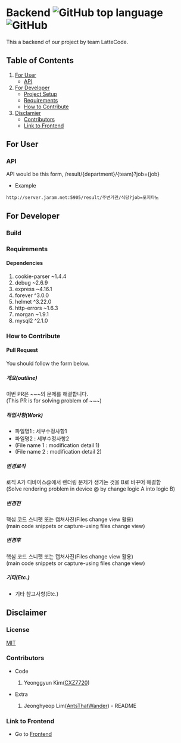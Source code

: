 Backend
![GitHub top language](https://img.shields.io/github/languages/top/lattecode/backend)
![GitHub](https://img.shields.io/github/license/LatteCode/Backend)
=======================================================================================
This a backend of our project by team LatteCode.


## Table of Contents
1. [For User](#for-user)
    * [API](#api)
2. [For Developer](#for-developer)
    * [Project Setup](#project-setup)
    * [Requirements](#requirements)
    * [How to Contribute](#how-to-contribute)
3. [Disclamier](#disclaimer)
    * [Contributors](#contributors)
    * [Link to Frontend](#link-to-frontend)

## For User

### API
API would be this form, /result/{department}/{team}?job={job}

* Example   
```
http://server.jaram.net:5905/result/주변기관/식당?job=포지타노
```
## For Developer

### Build

### Requirements

#### Dependencies
1. cookie-parser ~1.4.4
2. debug ~2.6.9
3. express ~4.16.1
4. forever ^3.0.0
5. helmet ^3.22.0
6. http-errors ~1.6.3
7. morgan ~1.9.1
8. mysql2 ^2.1.0

### How to Contribute

#### Pull Request
You should follow the form below.

##### 개요(outline)
이번 PR은 ~~~의 문제를 해결합니다.   
(This PR is for solving problem of ~~~)

##### 작업사항(Work)
* 파일명1 : 세부수정사항1   
* 파일명2 : 세부수정사항2
* (File name 1 : modification detail 1)   
* (File name 2 : modification detail 2)

##### 변경로직
로직 A가 디바이스@에서 렌더링 문제가 생기는 것을 B로 바꾸어 해결함   
(Solve rendering problem in device @ by change logic A into logic B)

##### 변경전
핵심 코드 스니펫 또는 캡쳐사진(Files change view 활용)   
(main code snippets or capture-using files change view)

##### 변경후
핵심 코드 스니펫 또는 캡쳐사진(Files change view 활용)   
(main code snippets or capture-using files change view)

##### 기타(Etc.)
* 기타 참고사항(Etc.)

## Disclaimer

### License
[MIT](https://github.com/AntsThatWander/Backend/blob/master/LICENSE)

### Contributors
* Code
    1. Yeonggyun Kim([CXZ7720](https://zerogyun.dev))

* Extra
    1. Jeonghyeop Lim([AntsThatWander](https://antsthatwander.github.io/)) - README

### Link to Frontend
* Go to [Frontend](https://github.com/LatteCode/Frontend)


